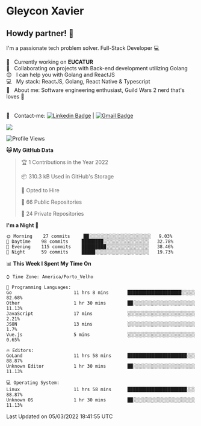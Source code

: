 # Gleycon Xavier

## Howdy partner! 👋

I'm a passionate tech problem solver.
Full-Stack Developer :computer:

 :rocket:  &nbsp; Currently working on **EUCATUR**
 <br/> :purple_heart: &nbsp; Collaborating on projects with Back-end development utilizing Golang
 <br/> :blush: &nbsp; I can help you with Golang and ReactJS
 <br/> :computer: &nbsp; My stack: ReactJS, Golang, React Native & Typescript
 <br/> 💬  &nbsp; About me: Software engineering enthusiast, Guild Wars 2 nerd that's loves :apple:
 <br/>
 <br/>
 <br/> :email: &nbsp; Contact-me: [![Linkedin Badge](https://img.shields.io/badge/-GleyconXavier-blue?style=flat-square&logo=Linkedin&logoColor=white&link=https://www.linkedin.com/in/gleyconxavier/)](https://www.linkedin.com/in/gleyconxavier/) 
| 
[![Gmail Badge](https://img.shields.io/badge/-gleyconxcarlos@gmail.com-c14438?style=flat-square&logo=Gmail&logoColor=white&link=mailto:gleyconxcarlos@gmail.com)](mailto:gleyconxcarlos@gmail.com)

![](https://komarev.com/ghpvc/?username=gleyconxavier)

<!--START_SECTION:waka-->
![Profile Views](http://img.shields.io/badge/Profile%20Views-0-blue)

**🐱 My GitHub Data** 

> 🏆 1 Contributions in the Year 2022
 > 
> 📦 310.3 kB Used in GitHub's Storage 
 > 
> 💼 Opted to Hire
 > 
> 📜 66 Public Repositories 
 > 
> 🔑 24 Private Repositories  
 > 
**I'm a Night 🦉** 

```text
🌞 Morning    27 commits     ██░░░░░░░░░░░░░░░░░░░░░░░   9.03% 
🌆 Daytime    98 commits     ████████░░░░░░░░░░░░░░░░░   32.78% 
🌃 Evening    115 commits    █████████░░░░░░░░░░░░░░░░   38.46% 
🌙 Night      59 commits     █████░░░░░░░░░░░░░░░░░░░░   19.73%

```


📊 **This Week I Spent My Time On** 

```text
⌚︎ Time Zone: America/Porto_Velho

💬 Programming Languages: 
Go                       11 hrs 8 mins       ████████████████████░░░░░   82.68% 
Other                    1 hr 30 mins        ██░░░░░░░░░░░░░░░░░░░░░░░   11.13% 
JavaScript               17 mins             ░░░░░░░░░░░░░░░░░░░░░░░░░   2.21% 
JSON                     13 mins             ░░░░░░░░░░░░░░░░░░░░░░░░░   1.7% 
Vue.js                   5 mins              ░░░░░░░░░░░░░░░░░░░░░░░░░   0.65%

🔥 Editors: 
GoLand                   11 hrs 58 mins      ██████████████████████░░░   88.87% 
Unknown Editor           1 hr 30 mins        ██░░░░░░░░░░░░░░░░░░░░░░░   11.13%

💻 Operating System: 
Linux                    11 hrs 58 mins      ██████████████████████░░░   88.87% 
Unknown OS               1 hr 30 mins        ██░░░░░░░░░░░░░░░░░░░░░░░   11.13%

```


 Last Updated on 05/03/2022 18:41:55 UTC
<!--END_SECTION:waka-->
